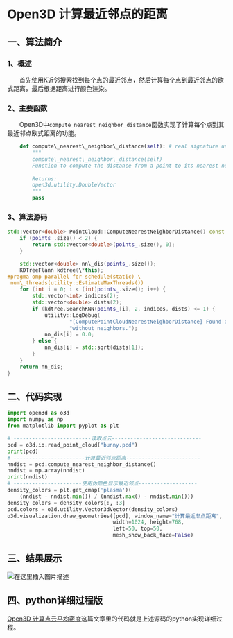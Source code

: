 # Open3D 计算最近邻点的距离


## 一、算法简介


### 1、概述


  首先使用K近邻搜索找到每个点的最近邻点，然后计算每个点到最近邻点的欧式距离，最后根据距离进行颜色渲染。


### 2、主要函数


  Open3D中`compute_nearest_neighbor_distance`函数实现了计算每个点到其最近邻点欧式距离的功能。

```python
    def compute\_nearest\_neighbor\_distance(self): # real signature unknown; restored from \_\_doc\_\_
        """
 		compute\_nearest\_neighbor\_distance(self)
 		Function to compute the distance from a point to its nearest neighbor in the point cloud
 
 		Returns:
 		open3d.utility.DoubleVector
 		"""
        pass
```

### 3、算法源码

```c++
std::vector<double> PointCloud::ComputeNearestNeighborDistance() const {
    if (points_.size() < 2) {
        return std::vector<double>(points_.size(), 0);
    }

    std::vector<double> nn\_dis(points_.size());
    KDTreeFlann kdtree(\*this);
#pragma omp parallel for schedule(static) \
 num\_threads(utility::EstimateMaxThreads())
    for (int i = 0; i < (int)points_.size(); i++) {
        std::vector<int> indices(2);
        std::vector<double> dists(2);
        if (kdtree.SearchKNN(points_[i], 2, indices, dists) <= 1) {
            utility::LogDebug(
                    "[ComputePointCloudNearestNeighborDistance] Found a point "
                    "without neighbors.");
            nn_dis[i] = 0.0;
        } else {
            nn_dis[i] = std::sqrt(dists[1]);
        }
    }
    return nn_dis;
}
```

## 二、代码实现

```python
import open3d as o3d
import numpy as np
from matplotlib import pyplot as plt

# -------------------------读取点云-----------------------------
pcd = o3d.io.read_point_cloud("bunny.pcd")
print(pcd)
# -----------------------计算最近邻点距离------------------------
nndist = pcd.compute_nearest_neighbor_distance()
nndist = np.array(nndist)
print(nndist)
# ----------------------使用伪颜色显示最近邻点-------------------
density_colors = plt.get_cmap('plasma')(
    (nndist - nndist.min()) / (nndist.max() - nndist.min()))
density_colors = density_colors[:, :3]
pcd.colors = o3d.utility.Vector3dVector(density_colors)
o3d.visualization.draw_geometries([pcd], window_name="计算最近邻点距离",
                                  width=1024, height=768,
                                  left=50, top=50,
                                  mesh_show_back_face=False)
```

## 三、结果展示


![在这里插入图片描述](https://img-blog.csdnimg.cn/4423252f282d4b748018bc29a0e78c30.png?x-oss-process=image/watermark,type_d3F5LXplbmhlaQ,shadow_50,text_Q1NETiBA54K55LqR5L6g,size_20,color_FFFFFF,t_70,g_se,x_16#pic_center)


## 四、python详细过程版

[Open3D 计算点云平均密度](https://blog.csdn.net/qq_36686437/article/details/114292537)这篇文章里的代码就是上述源码的python实现详细过程。
